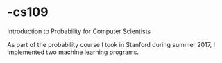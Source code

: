 # -cs109
Introduction to Probability for Computer Scientists

As part of the probability course I took in Stanford during summer 2017, I implemented two machine learning programs.
